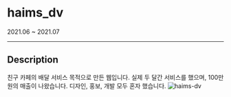 # haims_dv


2021.06 ~ 2021.07

----------
## Description
친구 카페의 배달 서비스 목적으로 만든 웹입니다.
실제 두 달간 서비스를 했으며, 100만원의 매출이 나왔습니다.
디자인, 홍보, 개발 모두 혼자 했습니다.
![haims-dv](https://github.com/SeongMinJin/haims_dv/assets/73181329/d57482f0-78de-469b-afdc-8b006b904d34)
